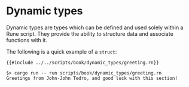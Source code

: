 # Dynamic types

Dynamic types are types which can be defined and used solely within a Rune
script. They provide the ability to structure data and associate functions with
it.

The following is a quick example of a `struct`:

```rune
{{#include ../../scripts/book/dynamic_types/greeting.rn}}
```

```text
$> cargo run -- run scripts/book/dynamic_types/greeting.rn
Greetings from John-John Tedro, and good luck with this section!
```
